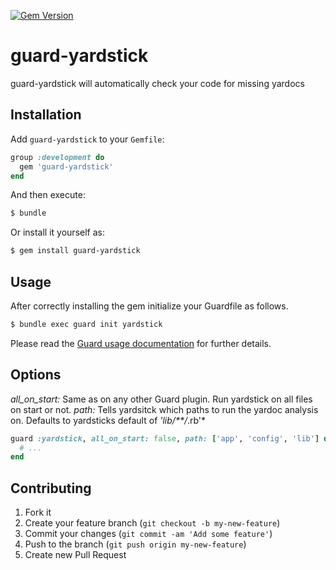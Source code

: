 [![Gem Version](https://badge.fury.io/rb/guard-yardstick.svg)](http://badge.fury.io/rb/guard-yardstick)

# guard-yardstick

guard-yardstick will automatically check your code for missing yardocs

## Installation

Add `guard-yardstick` to your `Gemfile`:

```ruby
group :development do
  gem 'guard-yardstick'
end
```

And then execute:

```sh
$ bundle
```

Or install it yourself as:

```sh
$ gem install guard-yardstick
```

## Usage

After correctly installing the gem initialize your Guardfile as follows.

```sh
$ bundle exec guard init yardstick
```

Please read the [Guard usage documentation](https://github.com/guard/guard#readme) for further details.

## Options

*all_on_start:* Same as on any other Guard plugin. Run yardstick on all files on start or not.
*path:* Tells yardsitck which paths to run the yardoc analysis on. Defaults to yardsticks default of *'lib/**/*.rb'*


```ruby
guard :yardstick, all_on_start: false, path: ['app', 'config', 'lib'] do
  # ...
end
```

## Contributing

1. Fork it
2. Create your feature branch (`git checkout -b my-new-feature`)
3. Commit your changes (`git commit -am 'Add some feature'`)
4. Push to the branch (`git push origin my-new-feature`)
5. Create new Pull Request
